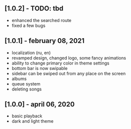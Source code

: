 ## [1.0.2] - TODO: tbd

- enhanced the searched route
- fixed a few bugs

## [1.0.1] - february 08, 2021

- localization (ru, en)
- revamped design, changed logo, some fancy animations
- ability to change primary color in theme settings
- bottom bar is now swipable
- sidebar can be swiped out from any place on the screen
- albums
- queue system
- deleting songs

## [1.0.0] - april 06, 2020

- basic playback
- dark and light theme